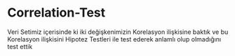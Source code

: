 # Correlation-Test
Veri Setimiz içerisinde ki iki değişkenimizin Korelasyon ilişkisine baktık ve bu Korelasyon ilişkisini Hipotez Testleri ile test ederek anlamlı olup olmadığını test ettik
